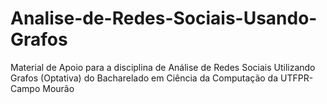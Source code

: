 # Analise-de-Redes-Sociais-Usando-Grafos
Material de Apoio para a disciplina de Análise de Redes Sociais Utilizando Grafos (Optativa) do Bacharelado em Ciência da Computação da UTFPR-Campo Mourão  
